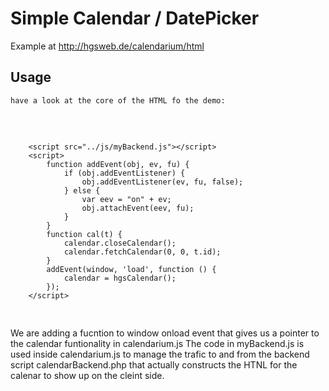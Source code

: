 <h1>Simple Calendar / DatePicker </h1>

Example at <a href="http://hgsweb.de/calendarium/html">http://hgsweb.de/calendarium/html</a>

<h2>Usage</h2>
    
    have a look at the core of the HTML fo the demo:
<pre>
        <script src="../js/calendarium.js"></script>
        <script src="../js/myBackend.js"></script>
        <script>
            function addEvent(obj, ev, fu) {
                if (obj.addEventListener) {
                    obj.addEventListener(ev, fu, false);
                } else {
                    var eev = "on" + ev;
                    obj.attachEvent(eev, fu);
                }
            }
            function cal(t) {
                calendar.closeCalendar();
                calendar.fetchCalendar(0, 0, t.id);
            }
            addEvent(window, 'load', function () {
                calendar = hgsCalendar();
            });
        </script>
</pre>
We are adding a fucntion to window onload event that gives us a pointer to the
calendar funtionality in calendarium.js
The code in myBackend.js is used inside calendarium.js to manage the trafic to and 
from the backend script calendarBackend.php that actually constructs the HTNL for 
the calenar to show up on the cleint side. 